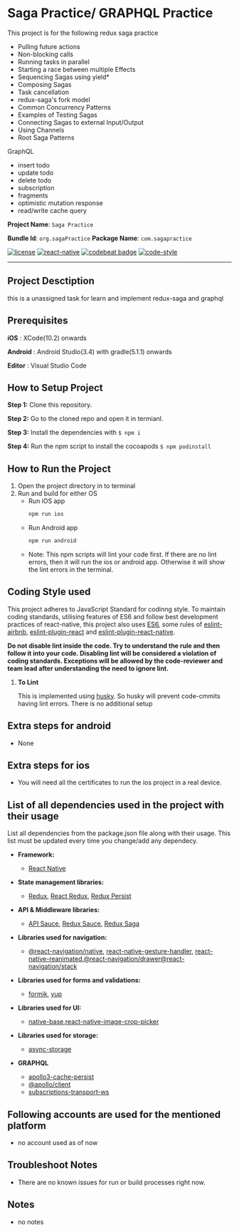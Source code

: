 # Saga Practice/ GRAPHQL Practice

This project is for the following redux saga practice
- Pulling future actions
- Non-blocking calls
- Running tasks in parallel
- Starting a race between multiple Effects
- Sequencing Sagas using yield\*
- Composing Sagas
- Task cancellation
- redux-saga's fork model
- Common Concurrency Patterns
- Examples of Testing Sagas
- Connecting Sagas to external Input/Output
- Using Channels
- Root Saga Patterns

GraphQL
- insert todo
- update todo
- delete todo
- subscription
- fragments 
- optimistic mutation response 
- read/write cache query

**Project Name**: `Saga Practice`

**Bundle Id**: `org.sagaPractice` **Package Name**: `com.sagapractice`

[![license](https://img.shields.io/badge/LICENSE-MIT-brightgreen)](https://opensource.org/licenses/mit-license.html) [![react-native](https://img.shields.io/badge/react--native-61.0.4-brightgreen)](https://facebook.github.io/react-native/docs/0.59/getting-started) [![codebeat badge](https://codebeat.co/badges/9797c001-b8c3-4ce3-965d-257f4b77ab62)](https://codebeat.co/a/developer-0209bfcf-9e1a-4b86-a052-d18287f88f7c/projects/github-com-simformsolutions-react-native-boilerplate-latest-master) [![code-style](https://img.shields.io/badge/code%20style-standard%20JS-brightgreen)](https://standardjs.com/)

---

## Project Desctiption

this is a unassigned task for learn and implement redux-saga and graphql

## Prerequisites

**iOS** : XCode(10.2) onwards

**Android** : Android Studio(3.4) with gradle(5.1.1) onwards

**Editor** : Visual Studio Code

## How to Setup Project

**Step 1:** Clone this repository.

**Step 2:** Go to the cloned repo and open it in termianl.

**Step 3:** Install the dependencies with `$ npm i`

**Step 4:** Run the npm script to install the cocoapods `$ npm podinstall`

## How to Run the Project

1. Open the project directory in to terminal
2. Run and build for either OS
   - Run iOS app
     ```bash
     npm run ios
     ```
   - Run Android app
     ```bash
     npm run android
     ```
   - Note: This npm scripts will lint your code first. If there are no lint errors, then it will run the ios or android app. Otherwise it will show the lint errors in the terminal.

## Coding Style used

This project adheres to JavaScript Standard for codinng style. To maintain coding standards, utilising features of ES6 and follow best development practices of react-native, this project also uses [ES6](http://es6-features.org/#Constants), some rules of [eslint-airbnb](https://github.com/airbnb/javascript), [eslint-plugin-react](https://github.com/yannickcr/eslint-plugin-react) and [eslint-plugin-react-native](https://github.com/intellicode/eslint-plugin-react-native).

**Do not disable lint inside the code. Try to understand the rule and then follow it into your code. Disabling lint will be considered a violation of coding standards. Exceptions will be allowed by the code-reviewer and team lead after understanding the need to ignore lint.**

1. **To Lint**

   This is implemented using [husky](https://github.com/typicode/husky). So husky will prevent code-cmmits having lint errors. There is no additional setup

## Extra steps for android

- None

## Extra steps for ios

- You will need all the certificates to run the ios project in a real device.

## List of all dependencies used in the project with their usage

List all dependencies from the package.json file along with their usage. This list must be updated every time you change/add any dependecy.

- **Framework:**

  - [React Native](https://github.com/facebook/react-native)

- **State management libraries:**

  - [Redux](http://redux.js.org/), [React Redux](https://react-redux.js.org/), [Redux Persist](https://github.com/rt2zz/redux-persist)

- **API & Middleware libraries:**

  - [API Sauce](https://github.com/infinitered/apisauce), [Redux Sauce](https://github.com/jkeam/reduxsauce), [Redux Saga](https://redux-saga.js.org/)

- **Libraries used for navigation:**
  - [@react-navigation/native](https://github.com/react-navigation/react-navigation), [react-native-gesture-handler](https://github.com/kmagiera/react-native-gesture-handler), [react-native-reanimated](https://github.com/kmagiera/react-native-reanimated),[@react-navigation/drawer](https://reactnavigation.org/docs/drawer-based-navigation/)[@react-navigation/stack](https://reactnavigation.org/docs/hello-react-navigation)
- **Libraries used for forms and validations:**
  - [formik](https://jaredpalmer.com/formik/), [yup](https://github.com/jquense/yup)
- **Libraries used for UI:**
  - [native-base](https://nativebase.io/),[react-native-image-crop-picker](https://github.com/ivpusic/react-native-image-crop-picker)
- **Libraries used for storage:**
  - [async-storage](https://github.com/react-native-community/async-storage)

- **GRAPHQL**
  - [apollo3-cache-persist](https://github.com/apollographql/apollo-cache-persist)
  - [@apollo/client](https://www.npmjs.com/package/@apollo/client)
  - [subscriptions-transport-ws](https://www.npmjs.com/package/subscriptions-transport-ws)

## Following accounts are used for the mentioned platform

- no account used as of now

## Troubleshoot Notes

- There are no known issues for run or build processes right now.

## Notes

- no notes
